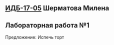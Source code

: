 ##  [ИДБ-17-05](https://github.com/stankin/design-part-1/wiki/list-idb-17-05) Шерматова Милена

## Лабораторная работа №1

Предложение: Испечь торт
